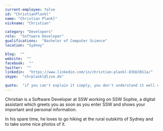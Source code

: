```yaml
---
current-employee: false
id: "ChristianPlankl"
name: "Christian Plankl"
nickname: "Christian"

category: "Developers"
role:  "Software Developer"
qualifications:  "Bachelor of Computer Science"
location: "Sydney"

blog:  ""
website:  ""
facebook:  ""
twitter:  ""
linkedin:  "https://www.linkedin.com/in/christian-plankl-83bb3011a/"
skype:  "chrplankl@live.de"

quote:  "if you can't explain it simply, you don't understand it well enough"
---
```


Christian is a Software Developer at SSW working on SSW Sophie, a digital assistant which greets you as soon as you enter SSW and shows your important and personal information. 

In his spare time, he loves to go hiking at the rural outskirts of Sydney and to take some nice photos of it.  